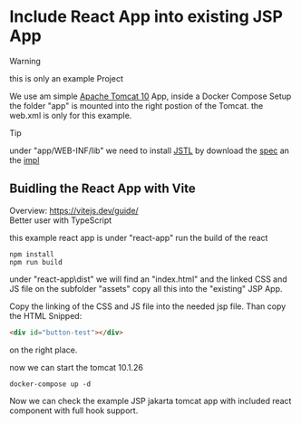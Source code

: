 # Include React App into existing JSP App #

> [!WARNING]
> this is only an example Project

We use am simple [Apache Tomcat 10](https://tomcat.apache.org/) App,
inside a Docker Compose Setup
the folder "app" is mounted into the right postion of the Tomcat.
the web.xml is only for this example.

> [!TIP]
> under "app/WEB-INF/lib" we need to install [JSTL](https://projects.eclipse.org/projects/ee4j.jstl) by download the [spec](https://mvnrepository.com/artifact/jakarta.servlet.jsp.jstl/jakarta.servlet.jsp.jstl-api/3.0.0)
 an the [impl](https://mvnrepository.com/artifact/org.glassfish.web/jakarta.servlet.jsp.jstl/3.0.1)

## Buidling the React App with Vite ##

Overview: <https://vitejs.dev/guide/> \
Better user with TypeScript

this example react app is under "react-app"
run the build of the react

```shell
npm install
npm run build
```

under "react-app\dist\" we will find an "index.html" and the linked CSS and JS file on the subfolder "assets" copy all this into the "existing" JSP App.

Copy the linking of the CSS and JS file into the needed jsp file.
Than copy the HTML Snipped:

```HTML
<div id="button-test"></div>
```

on the right place.

now we can start the tomcat 10.1.26

```shell
docker-compose up -d
```

Now we can check the example JSP jakarta tomcat app with included react component with full hook support.
